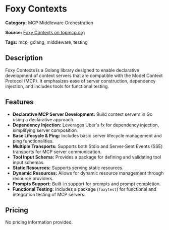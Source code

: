 # Foxy Contexts

**Category:** MCP Middleware Orchestration

**Source:** [Foxy Contexts on topmcp.org](https://topmcp.org/mcp/foxy-contexts)

**Tags:** mcp, golang, middleware, testing

## Description

Foxy Contexts is a Golang library designed to enable declarative development of context servers that are compatible with the Model Context Protocol (MCP). It emphasizes ease of server construction, dependency injection, and includes tools for functional testing.

## Features

- **Declarative MCP Server Development:** Build context servers in Go using a declarative approach.
- **Dependency Injection:** Leverages Uber's fx for dependency injection, simplifying server composition.
- **Base Lifecycle & Ping:** Includes basic server lifecycle management and ping functionalities.
- **Multiple Transports:** Supports both Stdio and Server-Sent Events (SSE) transports for MCP server communication.
- **Tool Input Schema:** Provides a package for defining and validating tool input schemas.
- **Static Resources:** Supports serving static resources.
- **Dynamic Resources:** Allows for dynamic resource management through resource providers.
- **Prompts Support:** Built-in support for prompts and prompt completion.
- **Functional Testing:** Includes a package (`foxytest`) for functional and integration testing of MCP servers.

## Pricing

No pricing information provided.
